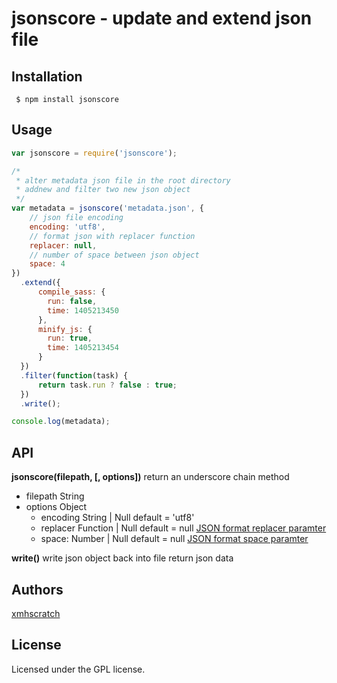 # jsonscore - update and extend json file

## Installation
` $ npm install jsonscore`

## Usage
```js
var jsonscore = require('jsonscore');

/* 
 * alter metadata json file in the root directory
 * addnew and filter two new json object
 */
var metadata = jsonscore('metadata.json', {
    // json file encoding 
    encoding: 'utf8',
    // format json with replacer function
    replacer: null,
    // number of space between json object
    space: 4
})
  .extend({
      compile_sass: {
        run: false,
        time: 1405213450
      },
      minify_js: {
        run: true,
        time: 1405213454
      }
  })
  .filter(function(task) {
      return task.run ? false : true;
  })
  .write();

console.log(metadata);

```

## API
**jsonscore(filepath, [, options])** return an underscore chain method
+ filepath String
+ options Object
  + encoding String | Null default = 'utf8'
  + replacer Function | Null default = null [JSON format replacer paramter](https://developer.mozilla.org/en-US/docs/Web/JavaScript/Reference/Global_Objects/JSON/stringify#The_replacer_parameter)
  + space: Number | Null default = null [JSON format space paramter](https://developer.mozilla.org/en-US/docs/Web/JavaScript/Reference/Global_Objects/JSON/stringify#The_space_argument)

**write()** write json object back into file return json data

## Authors
  [xmhscratch](http://github.com/xmhscratch)

## License
Licensed under the GPL license.
